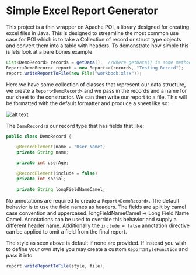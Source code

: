 # Simple Excel Report Generator

This project is a thin wrapper on Apache POI, a library designed for creating excel files in Java. This is designed to streamline the most common use case for POI which is to take a Collection of record or struct type objects and convert them into a table with headers. To demonstrate how simple this is lets look at a bare bones example:
```java
List<DemoRecord> records = getData();  //where getData() is some method that gets whatever data we want
Report<DemoRecord> report = new Report<>(records, "Testing Record");
report.writeReportToFile(new File("workbook.xlsx"));
```

Here we have some collection of classes that represent our data structure, we create a ```Report<DemoRecord>``` and we pass in the records and a name for our sheet to the constructor. We can then write our report to a file. This will be formatted with the default formatter and produce a sheet like so:

![alt text](https://i.gyazo.com/39b6e245b01e7d53a526f59ac281f8be.png)

The ```DemoRecord``` is our record type that has fields that like:

```java
public class DemoRecord {

    @RecordElement(name = "User Name")
    private String name;

    private int userAge;

    @RecordElement(include = false)
    private int social;

    private String longFieldNameCamel;
```

No annotations are required to create a `Report<DemoRecord>`. The default behavior is to use the field names as headers. The fields are split by camel case convention and uppercased. longFieldNameCamel -> Long Field Name Camel. Annotations can be used to override this behavior and supply a different header name. Additionally the `include = false` annotation directive can be applied to omit a field from the final report.

The style as seen above is default if none are provided. If instead you wish to define your own style you may create a custom `ReportStyleFunction` and pass it into
```java 
report.writeReportToFile(style, file);
``` 


